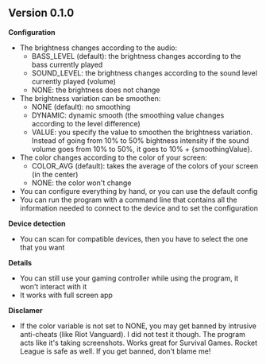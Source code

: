 ## Version 0.1.0

**Configuration**
- The brightness changes according to the audio:
	- BASS_LEVEL (default): the brightness changes according to the bass currently played
	- SOUND_LEVEL: the brightness changes according to the sound level currently played (volume)
	- NONE: the brightness does not change
- The brightness variation can be smoothen:
	- NONE (default): no smoothing
	- DYNAMIC: dynamic smooth (the smoothing value changes according to the level difference)
	- VALUE: you specify the value to smoothen the brightness variation. Instead of going from 10% to 50% bightness intensity if the sound volume goes from 10% to 50%, it goes to 10% + {smoothingValue}.
- The color changes according to the color of your screen:
	- COLOR_AVG (default): takes the average of the colors of your screen (in the center)
	- NONE: the color won't change
- You can configure everything by hand, or you can use the default config
- You can run the program with a command line that contains all the information needed to connect to the device and to set the configuration

**Device detection**
- You can scan for compatible devices, then you have to select the one that you want

**Details**
- You can still use your gaming controller while using the program, it won't interact with it
- It works with full screen app

**Disclamer**
- If the color variable is not set to NONE, you may get banned by intrusive anti-cheats (like Riot Vanguard). I did not test it though. The program acts like it's taking screenshots. Works great for Survival Games. Rocket League is safe as well. If you get banned, don't blame me!